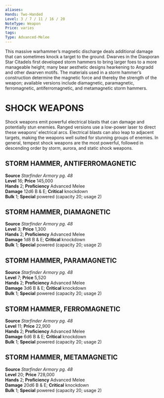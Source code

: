 ```yaml
---
aliases: 
Hands: Two-Handed
Level: 3 / 7 / 11 / 16 / 20
NoteType: Weapon
Price: varies
tags: 
Type: Advanced-Melee
---
```

This massive warhammer’s magnetic discharge deals additional damage that can sometimes knock a target to the ground. Dwarves in the Diasporan Star Citadels first developed storm hammers to bring larger foes to a more manageable height; many bear aesthetic designs hearkening to Angradd and other dwarven motifs. The materials used in a storm hammer’s construction determine the magnetic force and thereby the strength of the weapon; available versions include diamagnetic, paramagnetic, ferromagnetic, antiferromagnetic, and metamagnetic storm hammers.

# SHOCK WEAPONS

Shock weapons emit powerful electrical blasts that can damage and potentially stun enemies. Ranged versions use a low-power laser to direct these weapons’ electrical arcs. Electrical blasts can also leap to adjacent targets, making the weapons well suited for stunning groups of enemies. In general, tempest shock weapons are the most powerful, followed in descending order by storm, aurora, and static shock weapons.  

##  STORM HAMMER, ANTIFERROMAGNETIC

**Source** _Starfinder Armory pg. 48_  
**Level** 16; **Price** 145,000  
**Hands** 2; **Proficiency** Advanced Melee  
**Damage** 12d6 B & E; **Critical** knockdown  
**Bulk** 1; **Special** powered (capacity 20; usage 2)

##  STORM HAMMER, DIAMAGNETIC

**Source** _Starfinder Armory pg. 48_  
**Level** 3; **Price** 1,300  
**Hands** 2; **Proficiency** Advanced Melee  
**Damage** 1d8 B & E; **Critical** knockdown  
**Bulk** 1; **Special** powered (capacity 20; usage 2)

##  STORM HAMMER, PARAMAGNETIC

**Source** _Starfinder Armory pg. 48_  
**Level** 7; **Price** 5,520  
**Hands** 2; **Proficiency** Advanced Melee  
**Damage** 3d6 B & E; **Critical** knockdown  
**Bulk** 1; **Special** powered (capacity 20; usage 2)

##  STORM HAMMER, FERROMAGNETIC

**Source** _Starfinder Armory pg. 48_  
**Level** 11; **Price** 22,900  
**Hands** 2; **Proficiency** Advanced Melee  
**Damage** 6d6 B & E; **Critical** knockdown  
**Bulk** 1; **Special** powered (capacity 20; usage 2)

##  STORM HAMMER, METAMAGNETIC

**Source** _Starfinder Armory pg. 48_  
**Level** 20; **Price** 728,000  
**Hands** 2; **Proficiency** Advanced Melee  
**Damage** 20d6 B & E; **Critical** knockdown  
**Bulk** 1; **Special** powered (capacity 20; usage 2)